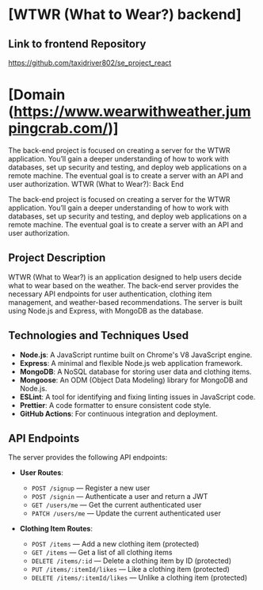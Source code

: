 # [WTWR (What to Wear?) backend]

## Link to frontend Repository

https://github.com/taxidriver802/se_project_react

# [Domain (https://www.wearwithweather.jumpingcrab.com/)]

The back-end project is focused on creating a server for the WTWR application. You’ll gain a deeper understanding of how to work with databases, set up security and testing, and deploy web applications on a remote machine. The eventual goal is to create a server with an API and user authorization. WTWR (What to Wear?): Back End

The back-end project is focused on creating a server for the WTWR application. You’ll gain a deeper understanding of how to work with databases, set up security and testing, and deploy web applications on a remote machine. The eventual goal is to create a server with an API and user authorization.

## Project Description

WTWR (What to Wear?) is an application designed to help users decide what to wear based on the weather. The back-end server provides the necessary API endpoints for user authentication, clothing item management, and weather-based recommendations. The server is built using Node.js and Express, with MongoDB as the database.

## Technologies and Techniques Used

- **Node.js**: A JavaScript runtime built on Chrome's V8 JavaScript engine.
- **Express**: A minimal and flexible Node.js web application framework.
- **MongoDB**: A NoSQL database for storing user data and clothing items.
- **Mongoose**: An ODM (Object Data Modeling) library for MongoDB and Node.js.
- **ESLint**: A tool for identifying and fixing linting issues in JavaScript code.
- **Prettier**: A code formatter to ensure consistent code style.
- **GitHub Actions**: For continuous integration and deployment.

## API Endpoints

The server provides the following API endpoints:

- **User Routes**:

  - `POST /signup` — Register a new user
  - `POST /signin` — Authenticate a user and return a JWT
  - `GET /users/me` — Get the current authenticated user
  - `PATCH /users/me` — Update the current authenticated user

- **Clothing Item Routes**:
  - `POST /items` — Add a new clothing item (protected)
  - `GET /items` — Get a list of all clothing items
  - `DELETE /items/:id` — Delete a clothing item by ID (protected)
  - `PUT /items/:itemId/likes` — Like a clothing item (protected)
  - `DELETE /items/:itemId/likes` — Unlike a clothing item (protected)
